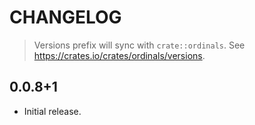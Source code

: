 # CHANGELOG

> Versions prefix will sync with `crate::ordinals`.
> See https://crates.io/crates/ordinals/versions.

## 0.0.8+1

- Initial release.
